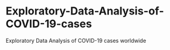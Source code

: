 # Exploratory-Data-Analysis-of-COVID-19-cases
Exploratory Data Analysis of COVID-19 cases worldwide
